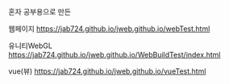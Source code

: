혼자 공부용으로 만든 


웹페이지 https://jab724.github.io/jweb.github.io/webTest.html

유니티WebGL https://jab724.github.io/jweb.github.io/WebBuildTest/index.html

vue(뷰) https://jab724.github.io/jweb.github.io/vueTest.html